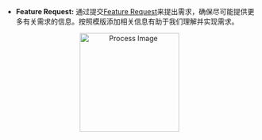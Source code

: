 - **Feature Request:**
通过提交[Feature Request](https://github.com/vikadata/vikadata/issues/new?assignees=&labels=type%2Ffeature&template=feature_request.md&title=feat%3A+As+a+user%2C+I+want+to+...%2C+so+that+...)来提出需求，确保尽可能提供更多有关需求的信息。按照模版添加相关信息有助于我们理解并实现需求。

<p align="center">
    <img width="200" src="docs/contribut/img/process.jpg" alt="Process Image" />
</p>